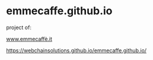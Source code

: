 # emmecaffe.github.io
project of: 

www.emmecaffè.it

https://webchainsolutions.github.io/emmecaffe.github.io/
